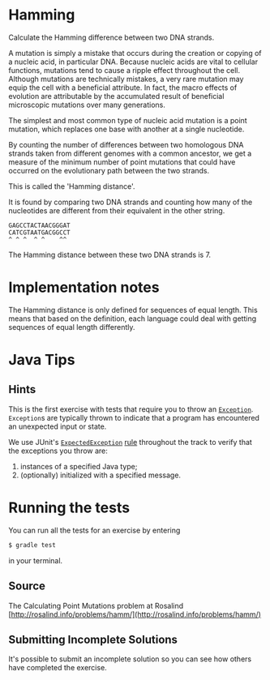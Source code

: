 # Hamming

Calculate the Hamming difference between two DNA strands.

A mutation is simply a mistake that occurs during the creation or
copying of a nucleic acid, in particular DNA. Because nucleic acids are
vital to cellular functions, mutations tend to cause a ripple effect
throughout the cell. Although mutations are technically mistakes, a very
rare mutation may equip the cell with a beneficial attribute. In fact,
the macro effects of evolution are attributable by the accumulated
result of beneficial microscopic mutations over many generations.

The simplest and most common type of nucleic acid mutation is a point
mutation, which replaces one base with another at a single nucleotide.

By counting the number of differences between two homologous DNA strands
taken from different genomes with a common ancestor, we get a measure of
the minimum number of point mutations that could have occurred on the
evolutionary path between the two strands.

This is called the 'Hamming distance'.

It is found by comparing two DNA strands and counting how many of the
nucleotides are different from their equivalent in the other string.

    GAGCCTACTAACGGGAT
    CATCGTAATGACGGCCT
    ^ ^ ^  ^ ^    ^^

The Hamming distance between these two DNA strands is 7.

# Implementation notes

The Hamming distance is only defined for sequences of equal length. This means
that based on the definition, each language could deal with getting sequences
of equal length differently.

# Java Tips

## Hints

This is the first exercise with tests that require you to throw an
[`Exception`](https://docs.oracle.com/javase/8/docs/api/java/lang/Exception.html). `Exception`s are typically thrown to
indicate that a program has encountered an unexpected input or state.

We use JUnit's [`ExpectedException`](http://junit.org/junit4/javadoc/4.12/org/junit/rules/ExpectedException.html)
[rule](https://github.com/junit-team/junit4/wiki/rules) throughout the track to verify that the exceptions you throw
are:

1. instances of a specified Java type;
2. (optionally) initialized with a specified message.


# Running the tests

You can run all the tests for an exercise by entering

```sh
$ gradle test
```

in your terminal.

## Source

The Calculating Point Mutations problem at Rosalind [http://rosalind.info/problems/hamm/](http://rosalind.info/problems/hamm/)

## Submitting Incomplete Solutions

It's possible to submit an incomplete solution so you can see how others have completed the exercise.

